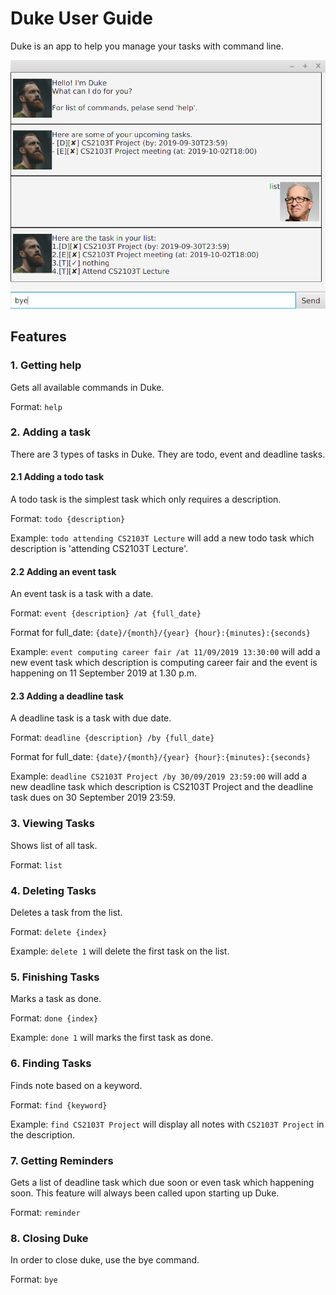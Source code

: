 # Duke User Guide

Duke is an app to help you manage your tasks with command line.

![Duke Preview](docs/Ui.png)

## Features

### 1. Getting help

Gets all available commands in Duke.

Format: `help`

### 2. Adding a task

There are 3 types of tasks in Duke. They are todo, event and deadline tasks.

#### 2.1 Adding a todo task

A todo task is the simplest task which only requires a description.

Format: `todo {description}`

Example: `todo attending CS2103T Lecture` will add a new todo task which description is 'attending CS2103T Lecture'.

#### 2.2 Adding an event task

An event task is a task with a date.

Format: `event {description} /at {full_date}`

Format for full_date: `{date}/{month}/{year} {hour}:{minutes}:{seconds}`

Example: `event computing career fair /at 11/09/2019 13:30:00` will add a new event task which description is computing career fair and the event is happening on 11 September 2019 at 1.30 p.m.

#### 2.3 Adding a deadline task

A deadline task is a task with due date.

Format: `deadline {description} /by {full_date}`

Format for full_date: `{date}/{month}/{year} {hour}:{minutes}:{seconds}`

Example: `deadline CS2103T Project /by 30/09/2019 23:59:00` will add a new deadline task which description is CS2103T Project and the deadline task dues on 30 September 2019 23:59.

### 3. Viewing Tasks

Shows list of all task.

Format: `list`

### 4. Deleting Tasks

Deletes a task from the list.

Format: `delete {index}`

Example: `delete 1` will delete the first task on the list.

### 5. Finishing Tasks

Marks a task as done.

Format: `done {index}`

Example: `done 1` will marks the first task as done.

### 6. Finding Tasks

Finds note based on a keyword.

Format: `find {keyword}`

Example: `find CS2103T Project` will display all notes with `CS2103T Project` in the description.

### 7. Getting Reminders

Gets a list of deadline task which due soon or even task which happening soon. This feature will always been called upon starting up Duke.

Format: `reminder`

### 8. Closing Duke

In order to close duke, use the bye command.

Format: `bye`
